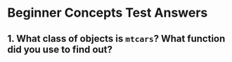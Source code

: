 # Beginner Concepts Test Answers

## 1. What **class** of objects is ````mtcars````? What function did you use to find out?
